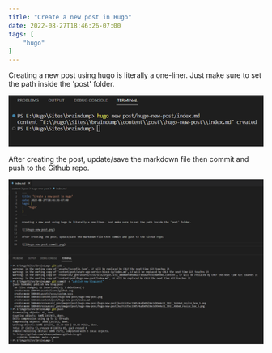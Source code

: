 ```yaml
---
title: "Create a new post in Hugo"
date: 2022-08-27T18:46:26-07:00
tags: [
    "hugo"
]
---
```


Creating a new post using hugo is literally a one-liner. Just make sure to set the path inside the 'post' folder.  

![](hugo-new-post.png)  

After creating the post, update/save the markdown file then commit and push to the Github repo.

![](hugo-new-post-commit.png)